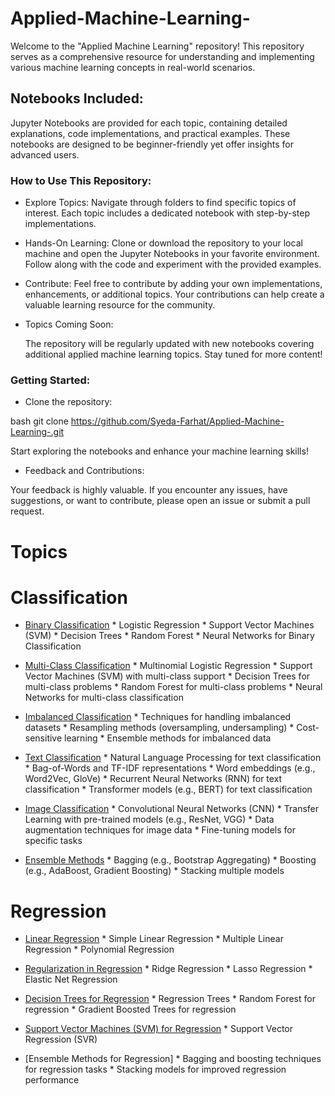 # Applied-Machine-Learning-
Welcome to the "Applied Machine Learning" repository! This repository serves as a comprehensive resource for understanding and implementing various machine learning concepts in real-world scenarios.

## Notebooks Included:
Jupyter Notebooks are provided for each topic, containing detailed explanations, code implementations, and practical examples. These notebooks are designed to be beginner-friendly yet offer insights for advanced users.

### How to Use This Repository:
* Explore Topics:
Navigate through folders to find specific topics of interest. Each topic includes a dedicated notebook with step-by-step implementations.
* Hands-On Learning:
Clone or download the repository to your local machine and open the Jupyter Notebooks in your favorite environment. Follow along with the code and experiment with the provided examples.

* Contribute:
        Feel free to contribute by adding your own implementations, enhancements, or additional topics. Your contributions can help create a valuable learning resource for the community.

* Topics Coming Soon:

    The repository will be regularly updated with new notebooks covering additional applied machine learning topics. Stay tuned for more content!

### Getting Started:

* Clone the repository:

bash
git clone https://github.com/Syeda-Farhat/Applied-Machine-Learning-.git

Start exploring the notebooks and enhance your machine learning skills!

* Feedback and Contributions:

Your feedback is highly valuable. If you encounter any issues, have suggestions, or want to contribute, please open an issue or submit a pull request.

# Topics 
# Classification
* [Binary Classification]()
        * Logistic Regression
        * Support Vector Machines (SVM)
        * Decision Trees
        * Random Forest
        * Neural Networks for Binary Classification

* [Multi-Class Classification]()
        * Multinomial Logistic Regression
        * Support Vector Machines (SVM) with multi-class support
        * Decision Trees for multi-class problems
        * Random Forest for multi-class problems
        * Neural Networks for multi-class classification

* [Imbalanced Classification]()
        * Techniques for handling imbalanced datasets
        * Resampling methods (oversampling, undersampling)
        * Cost-sensitive learning
        * Ensemble methods for imbalanced data

* [Text Classification]()
        * Natural Language Processing for text classification
        * Bag-of-Words and TF-IDF representations
        * Word embeddings (e.g., Word2Vec, GloVe)
        * Recurrent Neural Networks (RNN) for text classification
        * Transformer models (e.g., BERT) for text classification

* [Image Classification]()
        * Convolutional Neural Networks (CNN)
        * Transfer Learning with pre-trained models (e.g., ResNet, VGG)
        * Data augmentation techniques for image data
        * Fine-tuning models for specific tasks

* [Ensemble Methods]()
        * Bagging (e.g., Bootstrap Aggregating)
        * Boosting (e.g., AdaBoost, Gradient Boosting)
        * Stacking multiple models

# Regression

* [Linear Regression]()
        * Simple Linear Regression
        * Multiple Linear Regression
        * Polynomial Regression

* [Regularization in Regression]()
        * Ridge Regression
        * Lasso Regression
        * Elastic Net Regression

* [Decision Trees for Regression]()
        * Regression Trees
        * Random Forest for regression
        * Gradient Boosted Trees for regression

* [Support Vector Machines (SVM) for Regression]()
        * Support Vector Regression (SVR)
* [Ensemble Methods for Regression]
        * Bagging and boosting techniques for regression tasks
        * Stacking models for improved regression performance
